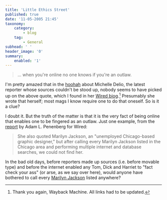 ```yaml
---
title: 'Little Ethics Street'
published: true
date: '11-05-2005 21:45'
taxonomy:
    category:
        - blog
    tag:
        - General
subhead: ' '
header_image: '0'
summary:
    enabled: '1'
---
```


> ... when you're online no one knows if you're an outlaw.

I'm pretty amazed that in the [hoohah](http://www.thewormbook.com/hlog/?p=1534) about Michelle Delio, the latest reporter whose sources couldn't be stood up, nobody seems to have picked up on the above quote, which I found in her [Wired biog](https://web.archive.org/web/20050514085016/http://www.wired.com/news/bio/0,2338,167,00.html).[^1] Presumably she wrote that herself; most mags I know require one to do that oneself. So is it a clue?

[^1]: Thank you again, Wayback Machine. All links had to be updated.

I doubt it. But the truth of the matter is that it is the very fact of being online that enables one to be fingered as an outlaw. Just one example, from the [report](https://www.wired.com/wp-content/uploads/archive/images/pdf/penenberg_report.pdf) by Adam L. Penenberg for Wired:

> She also quoted Marilyn Jackson, an "unemployed Chicago-based graphic designer," but after calling every Marilyn Jackson listed in the Chicago area and performing multiple internet and database searches, we could not find her.

In the bad old days, before reporters made up sources (i.e. before movable type) and before the internet enabled any Tom, Dick and Harriet to "fact check your ass" (or arse, as we say over here), would anyone have bothered to call every [Marilyn Jackson](http://www.zabasearch.com/people/marilyn+jackson/) listed anywhere?
